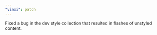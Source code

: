 ```yaml
---
"vinxi": patch
---
```


Fixed a bug in the dev style collection that resulted in flashes of unstyled content.
